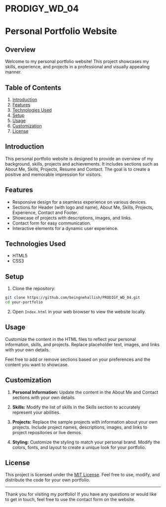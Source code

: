 # PRODIGY_WD_04

# Personal Portfolio Website

## Overview

Welcome to my personal portfolio website! This project showcases my skills, experience, and projects in a professional and visually appealing manner.

## Table of Contents

1. [Introduction](#introduction)
2. [Features](#features)
3. [Technologies Used](#technologies-used)
4. [Setup](#setup)
5. [Usage](#usage)
6. [Customization](#customization)
7. [License](#license)

## Introduction

This personal portfolio website is designed to provide an overview of my background, skills, projects and achievements. It includes sections such as About Me, Skills, Projects, Resume and Contact. The goal is to create a positive and memorable impression for visitors.

## Features

- Responsive design for a seamless experience on various devices.
- Sections for Header (with logo and name), About Me, Skills, Projects, Experience, Contact and Footer.
- Showcase of projects with descriptions, images, and links.
- Contact form for easy communication.
- Interactive elements for a dynamic user experience.

## Technologies Used

- HTML5
- CSS3

## Setup

1. Clone the repository:

```bash
git clone https://github.com/beingnehallish/PRODIGY_WD_04.git
cd your-portfolio
```

2. Open `Index.html` in your web browser to view the website locally.

## Usage

Customize the content in the HTML files to reflect your personal information, skills, and projects. Replace placeholder text, images, and links with your own details.

Feel free to add or remove sections based on your preferences and the content you want to showcase.

## Customization

1. **Personal Information:** Update the content in the About Me and Contact sections with your own details.

2. **Skills:** Modify the list of skills in the Skills section to accurately represent your abilities.

3. **Projects:** Replace the sample projects with information about your own projects. Include project names, descriptions, images, and links to project repositories or live demos.

4. **Styling:** Customize the styling to match your personal brand. Modify the colors, fonts, and layout to create a unique look for your portfolio.

## License

This project is licensed under the [MIT License](LICENSE). Feel free to use, modify, and distribute the code for your own portfolio.

---

Thank you for visiting my portfolio! If you have any questions or would like to get in touch, feel free to use the contact form on the website.


